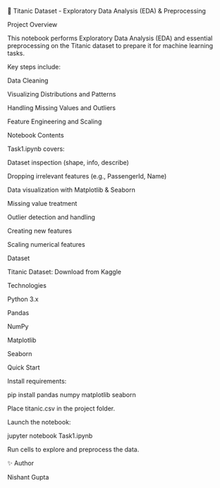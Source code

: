 💺 Titanic Dataset - Exploratory Data Analysis (EDA) & Preprocessing

Project Overview

This notebook performs Exploratory Data Analysis (EDA) and essential preprocessing on the Titanic dataset to prepare it for machine learning tasks.

Key steps include:

Data Cleaning

Visualizing Distributions and Patterns

Handling Missing Values and Outliers

Feature Engineering and Scaling

Notebook Contents

Task1.ipynb covers:

Dataset inspection (shape, info, describe)

Dropping irrelevant features (e.g., PassengerId, Name)

Data visualization with Matplotlib & Seaborn

Missing value treatment

Outlier detection and handling

Creating new features

Scaling numerical features

Dataset

Titanic Dataset: Download from Kaggle

Technologies

Python 3.x

Pandas

NumPy

Matplotlib

Seaborn

Quick Start

Install requirements:

pip install pandas numpy matplotlib seaborn

Place titanic.csv in the project folder.

Launch the notebook:

jupyter notebook Task1.ipynb

Run cells to explore and preprocess the data.

✨ Author

Nishant Gupta

